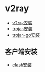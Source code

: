 # v2ray
* [v2ray安装](./v2ray/README.md)
* [trojan安装](./trojan/README.md)
* [trojan-go安装](./trojan-go/README.md)
## 客户端安装
* [clash安装](./clash/README.md)
